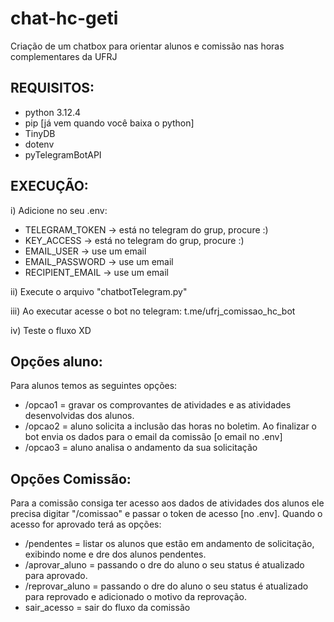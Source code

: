# chat-hc-geti
Criação de um chatbox para orientar alunos e comissão nas horas complementares da UFRJ

## REQUISITOS:
- python 3.12.4
- pip [já vem quando você baixa o python]
- TinyDB
- dotenv
- pyTelegramBotAPI

## EXECUÇÃO:
i) Adicione no seu .env:
- TELEGRAM_TOKEN -> está no telegram do grup, procure :)
- KEY_ACCESS -> está no telegram do grup, procure :)
- EMAIL_USER -> use um email
- EMAIL_PASSWORD -> use um email
- RECIPIENT_EMAIL -> use um email

ii) Execute o arquivo "chatbotTelegram.py"

iii) Ao executar acesse o bot no telegram: t.me/ufrj_comissao_hc_bot

iv) Teste o fluxo XD

## Opções aluno:
Para alunos temos as seguintes opções:
- /opcao1 = gravar os comprovantes de atividades e as atividades desenvolvidas dos alunos.
- /opcao2 = aluno solicita a inclusão das horas no boletim. Ao finalizar o bot envia os dados para o email da comissão [o email no .env]
- /opcao3 = aluno analisa o andamento da sua solicitação

## Opções Comissão:
Para a comissão consiga ter acesso aos dados de atividades dos alunos ele precisa digitar "/comissao" e passar o token de acesso [no .env]. Quando o acesso for aprovado terá as opções:
- /pendentes = listar os alunos que estão em andamento de solicitação, exibindo nome e dre dos alunos pendentes.
- /aprovar_aluno = passando o dre do aluno o seu status é atualizado para aprovado.
- /reprovar_aluno = passando o dre do aluno o seu status é atualizado para reprovado e adicionado o motivo da reprovação.
- sair_acesso = sair do fluxo da comissão
